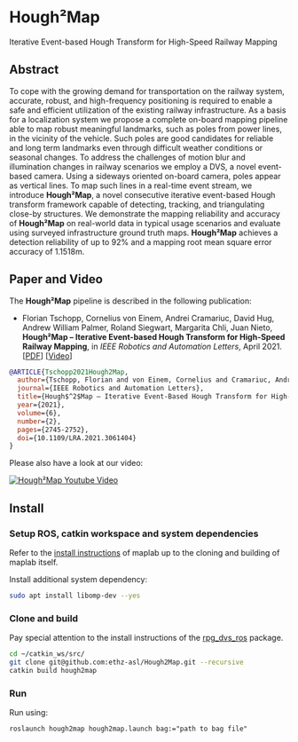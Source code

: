 # Hough²Map
Iterative Event-based Hough Transform for High-Speed Railway Mapping



## Abstract

To cope with the growing demand for transportation on the railway system, accurate, robust, and high-frequency positioning is required to enable a safe and efficient utilization of the existing railway infrastructure.
As a basis for a localization system we propose a complete on-board mapping pipeline able to map robust meaningful landmarks, such as poles from power lines, in the vicinity of the vehicle.
Such poles are good candidates for reliable and long term landmarks even through difficult weather conditions or seasonal changes.
To address the challenges of motion blur and illumination changes in railway scenarios we employ a DVS, a novel event-based camera.
Using a sideways oriented on-board camera, poles appear as vertical lines.
To map such lines in a real-time event stream, we introduce **Hough²Map**, a novel consecutive iterative event-based Hough transform framework capable of detecting, tracking, and triangulating close-by structures.
We demonstrate the mapping reliability and accuracy of **Hough²Map** on real-world data in typical usage scenarios and evaluate using surveyed infrastructure ground truth maps.
**Hough²Map** achieves a detection reliability of up to 92% and a mapping root mean square error accuracy of 1.1518m.




## Paper and Video

The **Hough²Map** pipeline is described in the following publication:

- Florian Tschopp, Cornelius von Einem, Andrei Cramariuc, David Hug, Andrew William Palmer, Roland Siegwart, Margarita Chli, Juan Nieto, **Hough²Map – Iterative Event-based Hough Transform for High-Speed Railway Mapping**, in _IEEE Robotics and Automation Letters_, April 2021. [[PDF](https://arxiv.org/pdf/2102.08145.pdf)] [[Video](https://www.youtube.com/watch?v=YPSiODVzD-I)]


```bibtex
@ARTICLE{Tschopp2021Hough2Map,  
  author={Tschopp, Florian and von Einem, Cornelius and Cramariuc, Andrei and Hug, David and Palmer, Andrew William and Siegwart, Roland and Chli, Margarita and Nieto, Juan},  
  journal={IEEE Robotics and Automation Letters},   
  title={Hough$^2$Map – Iterative Event-Based Hough Transform for High-Speed Railway Mapping},   
  year={2021},  
  volume={6},  
  number={2},  
  pages={2745-2752},  
  doi={10.1109/LRA.2021.3061404}
}
```

Please also have a look at our video:

[![Hough²Map Youtube Video](http://img.youtube.com/vi/YPSiODVzD-I/0.jpg)](http://www.youtube.com/watch?v=YPSiODVzD-I)

## Install

### Setup ROS, catkin workspace and system dependencies
Refer to the [install instructions](https://maplab.asl.ethz.ch/docs/develop/pages/installation/A_Installation-Ubuntu.html#manual-installation) of maplab up to the cloning and building of maplab itself.

Install additional system dependency:
```bash
sudo apt install libomp-dev --yes

```
### Clone and build
Pay special attention to the install instructions of the [rpg_dvs_ros](https://github.com/uzh-rpg/rpg_dvs_ros) package.

```bash
cd ~/catkin_ws/src/
git clone git@github.com:ethz-asl/Hough2Map.git --recursive
catkin build hough2map
```

### Run
Run using:
```
roslaunch hough2map hough2map.launch bag:="path to bag file"
```
